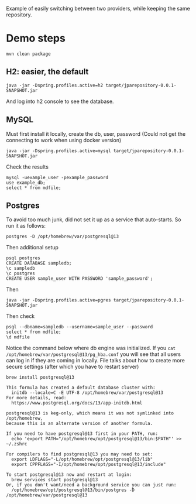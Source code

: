 Example of easily switching between two providers,
while keeping the same repository.

# Demo steps
```
mvn clean package
```

## H2: easier, the default

```
java -jar -Dspring.profiles.active=h2 target/jparepository-0.0.1-SNAPSHOT.jar
```

And log into h2 console to see the database.

## MySQL
Must first install it locally, create the db, user, password
(Could not get the connecting to work when using docker version)

```
java -jar -Dspring.profiles.active=mysql target/jparepository-0.0.1-SNAPSHOT.jar 
```
Check the results
```
mysql -uexample_user -pexample_password
use example_db;
select * from mdfile;
```

## Postgres
To avoid too much junk, did not set it up as a service that auto-starts.
So run it as follows:
```
postgres -D /opt/homebrew/var/postgresql@13
```
Then additional setup
```
psql postgres
CREATE DATABASE sampledb;
\c sampledb
\c postgres
CREATE USER sample_user WITH PASSWORD 'sample_password';
```
Then 
```
java -jar -Dspring.profiles.active=pgres target/jparepository-0.0.1-SNAPSHOT.jar 
```
Then check
```
psql --dbname=sampledb --username=sample_user --password
select * from mdfile;
\d mdfile
```

Notice the command below where db engine was initialized. If you 
```cat /opt/homebrew/var/postgresql@13/pg_hba.conf```
you will see that all users can log in if they are coming in locally.
File talks about how to create more secure settings (after which you have to restart server)

```
brew install postgresql@13

This formula has created a default database cluster with:
  initdb --locale=C -E UTF-8 /opt/homebrew/var/postgresql@13
For more details, read:
  https://www.postgresql.org/docs/13/app-initdb.html

postgresql@13 is keg-only, which means it was not symlinked into /opt/homebrew,
because this is an alternate version of another formula.

If you need to have postgresql@13 first in your PATH, run:
  echo 'export PATH="/opt/homebrew/opt/postgresql@13/bin:$PATH"' >> ~/.zshrc

For compilers to find postgresql@13 you may need to set:
  export LDFLAGS="-L/opt/homebrew/opt/postgresql@13/lib"
  export CPPFLAGS="-I/opt/homebrew/opt/postgresql@13/include"

To start postgresql@13 now and restart at login:
  brew services start postgresql@13
Or, if you don't want/need a background service you can just run:
  /opt/homebrew/opt/postgresql@13/bin/postgres -D /opt/homebrew/var/postgresql@13
```